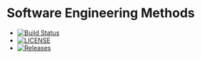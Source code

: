 # Software Engineering Methods

- [![Build Status](https://travis-ci.com/WintMyatAung/Group-8.svg?branch=master)](https://travis-ci.com/WintMyatAung/Group-8)
- [![LICENSE](https://img.shields.io/github/license/WintMyatAung/Group-8.svg?style=flat-square)](https://github.com/WintMyatAung/Group-8/blob/master/LICENSE)
- [![Releases](https://img.shields.io/github/release/WintMyatAung/Group-8/all.svg?style=flat-square)](https://github.com/WintMyatAung/Group-8/releases)